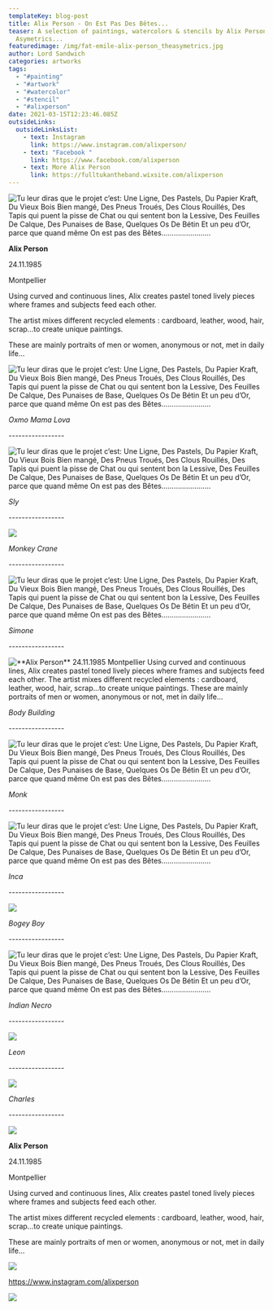 ```yaml
---
templateKey: blog-post
title: Alix Person - On Est Pas Des Bêtes...
teaser: A selection of paintings, watercolors & stencils by Alix Person for The
  Asymetrics...
featuredimage: /img/fat-emile-alix-person_theasymetrics.jpg
author: Lord Sandwich
categories: artworks
tags:
  - "#painting"
  - "#artwork"
  - "#watercolor"
  - "#stencil"
  - "#alixperson"
date: 2021-03-15T12:23:46.085Z
outsideLinks:
  outsideLinksList:
    - text: Instagram
      link: https://www.instagram.com/alixperson/
    - text: "Facebook "
      link: https://www.facebook.com/alixperson
    - text: More Alix Person
      link: https://fulltukantheband.wixsite.com/alixperson
---
```


![](/img/asymetrics_alix_cut.jpg "Tu leur diras que le projet c’est: Une Ligne, Des Pastels, Du Papier  Kraft, Du Vieux Bois Bien mangé,  Des Pneus Troués, Des Clous Rouillés,  Des Tapis qui puent la pisse de Chat  ou qui sentent bon la Lessive,  Des Feuilles De Calque, Des Punaises  de Base, Quelques Os De Bétin Et un  peu d’Or, parce que quand même On est  pas des Bêtes........................")

**Alix Person**

24.11.1985

Montpellier

Using curved and continuous lines, Alix creates pastel toned lively pieces
where frames and subjects feed each other.

The artist mixes different recycled elements : cardboard, leather, wood, hair, scrap...to create unique paintings.

These are mainly portraits of men or women, anonymous or not, met in daily life...

![](/img/oxmo-mama-lova-alix-person.jpg "Tu leur diras que le projet c’est: Une Ligne, Des Pastels, Du Papier  Kraft, Du Vieux Bois Bien mangé,  Des Pneus Troués, Des Clous Rouillés,  Des Tapis qui puent la pisse de Chat  ou qui sentent bon la Lessive,  Des Feuilles De Calque, Des Punaises  de Base, Quelques Os De Bétin Et un  peu d’Or, parce que quand même On est  pas des Bêtes........................")

*Oxmo Mama Lova*

*\-----------------*

![](/img/sly-50-x-30-cm_ier6243.png "Tu leur diras que le projet c’est: Une Ligne, Des Pastels, Du Papier  Kraft, Du Vieux Bois Bien mangé,  Des Pneus Troués, Des Clous Rouillés,  Des Tapis qui puent la pisse de Chat  ou qui sentent bon la Lessive,  Des Feuilles De Calque, Des Punaises  de Base, Quelques Os De Bétin Et un  peu d’Or, parce que quand même On est  pas des Bêtes........................")

*Sly*

*\-----------------*

![](/img/monkey-crane.png)

*Monkey Crane*

*\-----------------*







![](/img/simone-20-x-30-cm.png "Tu leur diras que le projet c’est: Une Ligne, Des Pastels, Du Papier  Kraft, Du Vieux Bois Bien mangé,  Des Pneus Troués, Des Clous Rouillés,  Des Tapis qui puent la pisse de Chat  ou qui sentent bon la Lessive,  Des Feuilles De Calque, Des Punaises  de Base, Quelques Os De Bétin Et un  peu d’Or, parce que quand même On est  pas des Bêtes........................")

*Simone*

*\-----------------*

![](/img/body-building-33-x50-cm.png "**Alix Person**  24.11.1985  Montpellier  Using curved and continuous lines, Alix creates pastel toned lively pieces where frames and subjects feed each other.  The artist mixes different recycled elements : cardboard, leather, wood, hair, scrap...to create unique paintings.  These are mainly portraits of men or women, anonymous or not, met in daily life…")

*Body Building*

*\-----------------*

![](/img/monk-69-x-100-cm.png "Tu leur diras que le projet c’est: Une Ligne, Des Pastels, Du Papier  Kraft, Du Vieux Bois Bien mangé,  Des Pneus Troués, Des Clous Rouillés,  Des Tapis qui puent la pisse de Chat  ou qui sentent bon la Lessive,  Des Feuilles De Calque, Des Punaises  de Base, Quelques Os De Bétin Et un  peu d’Or, parce que quand même On est  pas des Bêtes........................")

*Monk*

*\-----------------*

![](/img/inca-40-x-59-cm-.png "Tu leur diras que le projet c’est: Une Ligne, Des Pastels, Du Papier  Kraft, Du Vieux Bois Bien mangé,  Des Pneus Troués, Des Clous Rouillés,  Des Tapis qui puent la pisse de Chat  ou qui sentent bon la Lessive,  Des Feuilles De Calque, Des Punaises  de Base, Quelques Os De Bétin Et un  peu d’Or, parce que quand même On est  pas des Bêtes........................")

*Inca*

*\-----------------*

![](/img/bogeyboy-54-x-76-cm.png)

*Bogey Boy*

*\-----------------*

![](/img/indian-necro-47-x87-cm.png "Tu leur diras que le projet c’est: Une Ligne, Des Pastels, Du Papier  Kraft, Du Vieux Bois Bien mangé,  Des Pneus Troués, Des Clous Rouillés,  Des Tapis qui puent la pisse de Chat  ou qui sentent bon la Lessive,  Des Feuilles De Calque, Des Punaises  de Base, Quelques Os De Bétin Et un  peu d’Or, parce que quand même On est  pas des Bêtes........................")

*Indian Necro*

*\-----------------*

![](/img/leon-42-x-64-cm.png)

*Leon*

*\-----------------*

![](/img/hank-50-x72-cm.png)

*Charles*

*\-----------------*

![](/img/mylene-55-x62-cm-.png)









**Alix Person**

24.11.1985

Montpellier

Using curved and continuous lines, Alix creates pastel toned lively pieces
where frames and subjects feed each other.

The artist mixes different recycled elements : cardboard, leather, wood, hair, scrap...to create unique paintings.

These are mainly portraits of men or women, anonymous or not, met in daily life...

![](/img/fat-bob-linogravure-alix-person.jpg)

https://www.instagram.com/alixperson



![](/img/photo-alix-person.jpg)